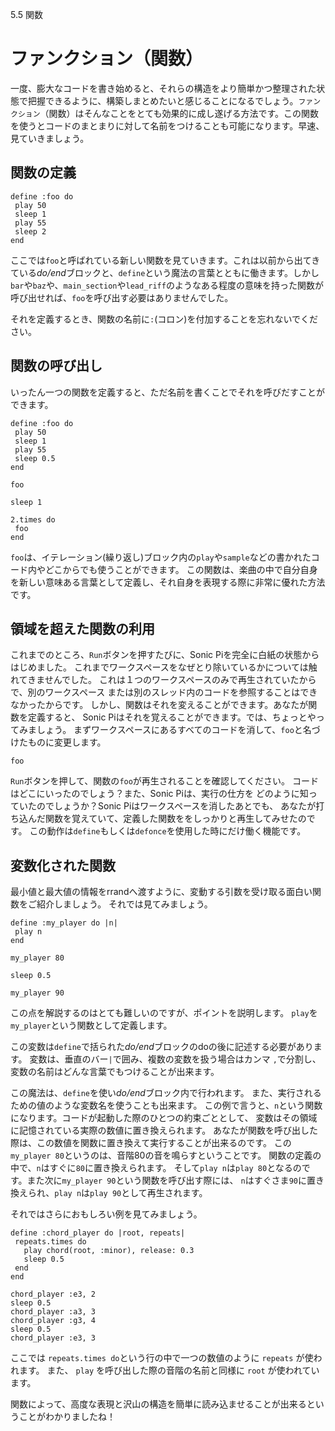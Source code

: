 5.5 関数

# ファンクション（関数）

一度、膨大なコードを書き始めると、それらの構造をより簡単かつ整理された状態で把握できるように、構築しまとめたいと感じることになるでしょう。`ファンクション`（関数）はそんなことをとても効果的に成し遂げる方法です。この関数を使うとコードのまとまりに対して名前をつけることも可能になります。早速、見ていきましょう。

## 関数の定義

```
define :foo do
 play 50
 sleep 1
 play 55
 sleep 2
end
```

ここでは`foo`と呼ばれている新しい関数を見ていきます。これは以前から出てきている*do/end*ブロックと、`define`という魔法の言葉とともに働きます。しかし`bar`や`baz`や、`main_section`や`lead_riff`のようなある程度の意味を持った関数が呼び出せれば、`foo`を呼び出す必要はありませんでした。

それを定義するとき、関数の名前に`:`(コロン)を付加することを忘れないでください。

## 関数の呼び出し

いったん一つの関数を定義すると、ただ名前を書くことでそれを呼びだすことができます。

```
define :foo do
 play 50
 sleep 1
 play 55
 sleep 0.5
end

foo

sleep 1

2.times do
 foo
end
```

`foo`は、イテレーション(繰り返し)ブロック内の`play`や`sample`などの書かれたコード内やどこからでも使うことができます。
この関数は、楽曲の中で自分自身を新しい意味ある言葉として定義し、それ自身を表現する際に非常に優れた方法です。

## 領域を超えた関数の利用

これまでのところ、`Run`ボタンを押すたびに、Sonic Piを完全に白紙の状態からはじめました。
これまでワークスペースをなぜとり除いているかについては触れてきませんでした。
これは１つのワークスペースのみで再生されていたからで、別のワークスペース
または別のスレッド内のコードを参照することはできなかったからです。
しかし、関数はそれを変えることができます。あなたが関数を定義すると、
Sonic Piはそれを覚えることができます。では、ちょっとやってみましょう。
まずワークスペースにあるすべてのコードを消して、`foo`と名づけたものに変更します。

```
foo
```

`Run`ボタンを押して、関数の`foo`が再生されることを確認してください。
コードはどこにいったのでしょう？また、Sonic Piは、実行の仕方を
どのように知っていたのでしょうか？Sonic Piはワークスペースを消したあとでも、
あなたが打ち込んだ関数を覚えていて、定義した関数ををしっかりと再生してみせたのです。
この動作は`define`もしくは`defonce`を使用した時にだけ働く機能です。

## 変数化された関数

最小値と最大値の情報をrrandへ渡すように、変動する引数を受け取る面白い関数をご紹介しましょう。
それでは見てみましょう。

```
define :my_player do |n|
 play n
end

my_player 80

sleep 0.5

my_player 90
```

この点を解説するのはとても難しいのですが、ポイントを説明します。
`play`を`my_player`という関数として定義します。

この変数は`define`で括られた*do/end*ブロックのdoの後に記述する必要があります。
変数は、垂直のバー`|`で囲み、複数の変数を扱う場合はカンマ `,`で分割し、
変数の名前はどんな言葉でもつけることが出来ます。

この魔法は、`define`を使い*do/end*ブロック内で行われます。
また、実行されるための値のような変数名を使うことも出来ます。
この例で言うと、`n`という関数になります。コードが起動した際のひとつの約束ごととして、
変数はその領域に記憶されている実際の数値に置き換えられます。
あなたが関数を呼び出した際は、この数値を関数に置き換えて実行することが出来るのです。
この`my_player 80`というのは、音階80の音を鳴らすということです。
関数の定義の中で、`n`はすぐに`80`に置き換えられます。
そして`play n`は`play 80`となるのです。また次に`my_player 90`という関数を呼び出す際には、
`n`はすぐさま`90`に置き換えられ、`play n`は`play 90`として再生されます。

それではさらにおもしろい例を見てみましょう。

```
define :chord_player do |root, repeats|
 repeats.times do
   play chord(root, :minor), release: 0.3
   sleep 0.5
 end
end

chord_player :e3, 2
sleep 0.5
chord_player :a3, 3
chord_player :g3, 4
sleep 0.5
chord_player :e3, 3
```

ここでは `repeats.times do`という行の中で一つの数値のように `repeats` が使われます。
また、 `play` を呼び出した際の音階の名前と同様に `root` が使われています。

関数によって、高度な表現と沢山の構造を簡単に読み込ませることが出来るということがわかりましたね！
